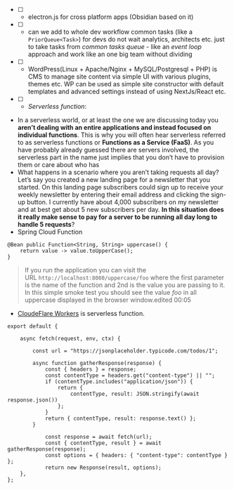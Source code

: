 
- [ ] - electron.js for cross platform apps (Obsidian based on it) 
- [ ] - can we add to whole dev workflow common tasks (like a `PriorQueue<Task>`) for devs do not wait analytics, architects etc. just to take tasks from *common tasks queue* - like an *event loop* approach and work like an one big team without dividing
- [ ] - WordPress(Linux + Apache/Nginx + MySQL/Postgresql + PHP) is CMS to manage site content via simple UI with various plugins, themes etc. WP can be used as simple site constructor with default templates and advanced settings instead of using NextJs/React etc.
- [ ] - *Serverless function*: 
- In a serverless world, or at least the one we are discussing today you **aren’t dealing with an entire applications and instead focused on individual functions**. This is why you will often hear serverless referred to as serverless functions or **Functions as a Service (FaaS)**. As you have probably already guessed there are servers involved, the serverless part in the name just implies that you don’t have to provision them or care about who has
- What happens in a scenario where you aren’t taking requests all day? Let’s say you created a new landing page for a newsletter that you started. On this landing page subscribers could sign up to receive your weekly newsletter by entering their email address and clicking the sign-up button. I currently have about 4,000 subscribers on my newsletter and at best get about 5 new subscribers per day. **In this situation does it really make sense to pay for a server to be running all day long to handle 5 requests**?
- Spring Cloud Function
```
@Bean public Function<String, String> uppercase() { 
    return value -> value.toUpperCase(); 
}
```
> If you run the application you can visit the URL `http://localhost:8080/uppercase/foo` where the first parameter is the name of the function and 2nd is the value you are passing to it. In this simple smoke test you should see the value _foo_ in all uppercase displayed in the browser window.edited 00:05
- [CloudeFlare Workers](https://workers.cloudflare.com/) is serverless function. 
```
export default {

	async fetch(request, env, ctx) {
	
		const url = "https://jsonplaceholder.typicode.com/todos/1";
	
		async function gatherResponse(response) {
			const { headers } = response;
			const contentType = headers.get("content-type") || "";
			if (contentType.includes("application/json")) {
				return { 
					contentType, result: JSON.stringify(await response.json()) 
				};
			}
			return { contentType, result: response.text() };
		}
	
			const response = await fetch(url);
			const { contentType, result } = await gatherResponse(response);
			const options = { headers: { "content-type": contentType } };
			return new Response(result, options);
	},
};
```